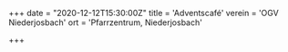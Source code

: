 +++
date = "2020-12-12T15:30:00Z"
title = 'Adventscafé'
verein = 'OGV Niederjosbach'
ort = 'Pfarrzentrum, Niederjosbach'

+++

      